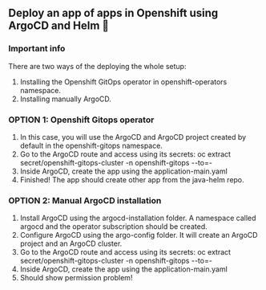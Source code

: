 ## Deploy an app of apps in Openshift using ArgoCD and Helm 🌟

### Important info
There are two ways of the deploying the whole setup:
 1. Installing the Openshift GitOps operator in openshift-operators namespace. 
 2. Installing manually ArgoCD.

### OPTION 1: Openshift Gitops operator
 1. In this case, you will use the ArgoCD and ArgoCD project created by default in the openshift-gitops namespace. 
 2. Go to the ArgoCD route and access using its secrets:
    oc extract secret/openshift-gitops-cluster -n openshift-gitops --to=-
 3. Inside ArgoCD, create the app using the application-main.yaml
 4. Finished! The app should create other app from the java-helm repo.

### OPTION 2: Manual ArgoCD installation
1. Install ArgoCD using the argocd-installation folder. A namespace called argocd and the operator subscription should be created.
2. Configure ArgoCD using the argo-config folder. It will create an ArgoCD project and an ArgoCD cluster.
3. Go to the ArgoCD route and access using its secrets:
    oc extract secret/openshift-gitops-cluster -n openshift-gitops --to=-
 3. Inside ArgoCD, create the app using the application-main.yaml
 4. Should show permission problem!

